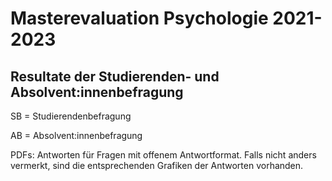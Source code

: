 # Masterevaluation Psychologie 2021-2023
## Resultate der Studierenden- und Absolvent:innenbefragung

SB = Studierendenbefragung

AB = Absolvent:innenbefragung 

PDFs: Antworten für Fragen mit offenem Antwortformat. Falls nicht anders vermerkt, sind die entsprechenden Grafiken der Antworten vorhanden. 
